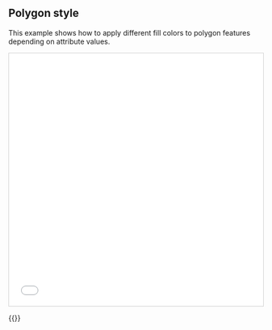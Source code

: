 ## Polygon style

This example shows how to apply different fill colors to polygon features depending on attribute values.

<iframe src="../polygon-style.html" style="border: 1px solid #cfcfcf; width: 100%;height:500px" title="Polygon Style"></iframe>

{{<codeHighlight src="polygon-style.html" lang="html">}}
